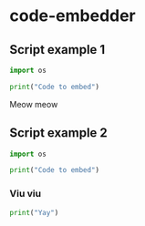 # code-embedder


## Script example 1
```python:examples/example.py
import os

print("Code to embed")
```

Meow meow

## Script example 2
```python:examples/example.py
import os

print("Code to embed")
```

### Viu viu
```python
print("Yay")
```